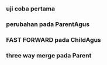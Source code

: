 ### uji coba pertama
### perubahan pada ParentAgus
### FAST FORWARD pada ChildAgus
### three way merge pada Parent